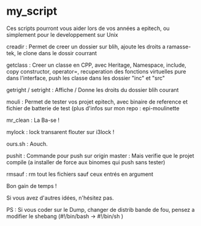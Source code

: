 # my_script
Ces scripts pourront vous aider lors de vos années a epitech, ou simplement pour le developpement sur Unix

creadir : Permet de creer un dossier sur blih, ajoute les droits a ramasse-tek, le clone dans le dossir courrant

getclass : Creer un classe en CPP, avec Heritage, Namespace, include, copy constructor, operator=, recuperation des fonctions virtuelles pure dans l'interface, push les classe dans les dossier "inc" et "src"

getright / setright : Affiche / Donne les droits du dossier blih courant

mouli : Permet de tester vos projet epitech, avec binaire de reference et fichier de batterie de test (plus d'infos sur mon repo : epi-moulinette

mr_clean : La Ba-se !

mylock : lock transarent flouter sur i3lock !

ours.sh : Aouch.

pushit : Commande pour push sur origin master : Mais verifie que le projet compile (a installer de force aux binomes qui push sans tester)

rmsauf : rm tout les fichiers sauf ceux entrés en argument

Bon gain de temps ! 

Si vous avez d'autres idées, n'hésitez pas.

PS : Si vous coder sur le Dump, changer de distrib bande de fou, pensez a modifier le shebang (#!/bin/bash -> #!/bin/sh )
